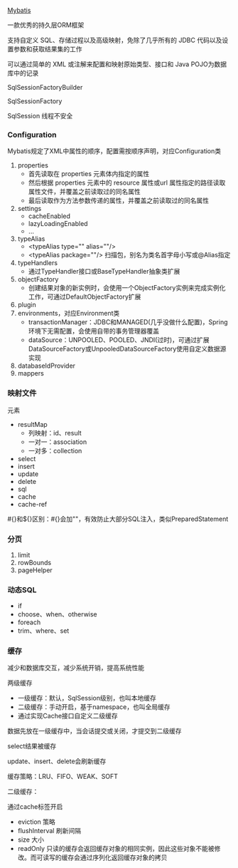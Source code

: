 [Mybatis](https://mybatis.org/mybatis-3/zh/index.html)

一款优秀的持久层ORM框架

支持自定义 SQL、存储过程以及高级映射，免除了几乎所有的 JDBC 代码以及设置参数和获取结果集的工作

可以通过简单的 XML 或注解来配置和映射原始类型、接口和 Java POJO为数据库中的记录

SqlSessionFactoryBuilder

SqlSessionFactory

SqlSession 线程不安全

### Configuration

Mybatis规定了XML中属性的顺序，配置需按顺序声明，对应Configuration类

1. properties
    * 首先读取在 properties 元素体内指定的属性
    * 然后根据 properties 元素中的 resource 属性或url 属性指定的路径读取属性文件，并覆盖之前读取过的同名属性
    * 最后读取作为方法参数传递的属性，并覆盖之前读取过的同名属性
2. settings
    * cacheEnabled
    * lazyLoadingEnabled
    * ...
3. typeAlias
    * \<typeAlias type="" alias=""/>
    * \<typeAlias package=""/>  扫描包，别名为类名首字母小写或@Alias指定
4. typeHandlers
    * 通过TypeHandler接口或BaseTypeHandler抽象类扩展
5. objectFactory
    * 创建结果对象的新实例时，会使用一个ObjectFactory实例来完成实例化工作，可通过DefaultObjectFactory扩展
6. plugin
7. environments，对应Environment类
    * transactionManager：JDBC和MANAGED(几乎没做什么配置)，Spring环境下无需配置，会使用自带的事务管理器覆盖
    * dataSource：UNPOOLED、POOLED、JNDI(过时)，可通过扩展DataSourceFactory或UnpooledDataSourceFactory使用自定义数据源实现
8. databaseIdProvider
9. mappers

### 映射文件

元素

* resultMap
    * 列映射：id、result
    * 一对一：association
    * 一对多：collection
* select
* insert
* update
* delete
* sql
* cache
* cache-ref

#{}和${}区别：#{}会加""，有效防止大部分SQL注入，类似PreparedStatement

### 分页

1. limit
2. rowBounds
3. pageHelper

### 动态SQL

* if
* choose、when、otherwise
* foreach
* trim、where、set

### 缓存

减少和数据库交互，减少系统开销，提高系统性能

两级缓存

* 一级缓存：默认，SqlSession级别，也叫本地缓存
* 二级缓存：手动开启，基于namespace，也叫全局缓存
* 通过实现Cache接口自定义二级缓存

数据先放在一级缓存中，当会话提交或关闭，才提交到二级缓存

select结果被缓存

update、insert、delete会刷新缓存

缓存策略：LRU、FIFO、WEAK、SOFT

二级缓存：

通过cache标签开启

* eviction 策略
* flushInterval 刷新间隔
* size 大小
* readOnly 只读的缓存会返回缓存对象的相同实例，因此这些对象不能被修改。而可读写的缓存会通过序列化返回缓存对象的拷贝



